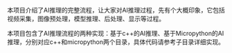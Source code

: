 本项目介绍了AI推理的完整流程，让大家对AI推理过程，先有个大概印象，它包括视频采集，图像预处理，模型推理、后处理、显示等过程。

本项目包含了AI推理流程的两种实现：基于c++的AI推理、基于Micropython的AI推理，分别对应c++和micropython两个目录，具体代码请参考子目录详细实现。
